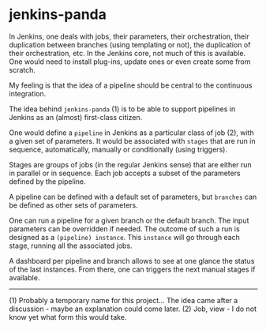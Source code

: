 jenkins-panda
=============

In Jenkins, one deals with jobs, their parameters, their orchestration, their duplication between branches (using templating or not), the duplication of their orchestration, etc. In the Jenkins core, not much of this is available. One would need to install plug-ins, update ones or even create some from scratch.

My feeling is that the idea of a pipeline should be central to the continuous integration.

The idea behind `jenkins-panda` (1) is to be able to support pipelines in Jenkins as an (almost) first-class citizen.

One would define a `pipeline` in Jenkins as a particular class of job (2), with a given set of parameters. It would be associated with `stages` that are run in sequence, automatically, manually or conditionally (using triggers).

Stages are groups of jobs (in the regular Jenkins sense) that are either run in parallel or in sequence. Each job accepts a subset of the parameters defined by the pipeline.

A pipeline can be defined with a default set of parameters, but `branches` can be defined as other sets of parameters.

One can run a pipeline for a given branch or the default branch. The input parameters can be overridden if needed. The outcome of such a run is designed as a `(pipeline) instance`. This `instance` will go through each stage, running all the associated jobs.

A dashboard per pipeline and branch allows to see at one glance the status of the last instances. From there, one can triggers the next manual stages if available.

---
(1) Probably a temporary name for this project... The idea came after a discussion - maybe an explanation could come later.
(2) Job, view - I do not know yet what form this would take.

